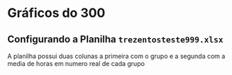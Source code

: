 # Gráficos do 300

## Configurando a Planilha `trezentosteste999.xlsx`

A planilha possui duas colunas a primeira com o grupo e a segunda com a media de horas em numero real de cada grupo
